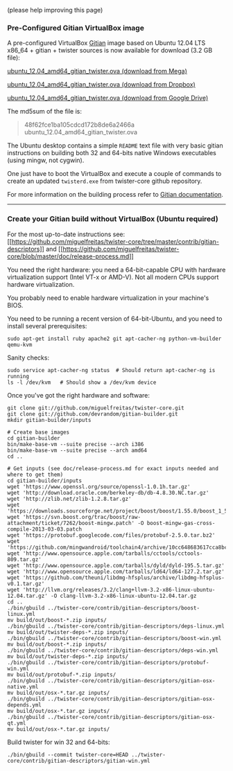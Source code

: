 (please help improving this page)
### Pre-Configured Gitian VirtualBox image

A pre-configured VirtualBox <a href="https://gitian.org/" title="Gitian">Gitian</a> image based on Ubuntu 12.04 LTS x86_64 + gitian + twister sources is now available for download (3.2 GB file):

<a href="https://mega.co.nz/#!TMFWRLhI!WVuDMn58mZgD6EdkqWeKYmB2LfkFAWgnhayKv-VSIjw" title="ubuntu_12.04_amd64_gitian_twister.ova">ubuntu_12.04_amd64_gitian_twister.ova (download from Mega)</a>

<a href="https://www.dropbox.com/s/kqxfyyvts9yzvva/ubuntu_12.04_amd64_gitian_twister.ova" title="ubuntu_12.04_amd64_gitian_twister.ova">ubuntu_12.04_amd64_gitian_twister.ova (download from Dropbox)</a>

<a href="https://drive.google.com/file/d/0BziKIN0Q3QEmRlRZZVNpODJIaWs/edit?usp=sharing" title="ubuntu_12.04_amd64_gitian_twister.ova">ubuntu_12.04_amd64_gitian_twister.ova (download from Google Drive)</a>

The md5sum of the file is:

<blockquote>
48f62fce1ba105cdcd172b8de6a2466a  ubuntu_12.04_amd64_gitian_twister.ova
</blockquote>

The Ubuntu desktop contains a simple <code>README</code> text file with very basic gitian instructions on building both 32 and 64-bits native Windows executables (using mingw, not cygwin).

One just have to boot the VirtualBox and execute a couple of commands to create an updated <code>twisterd.exe</code> from twister-core github repository.

For more information on the building process refer to <a href="https://github.com/devrandom/gitian-builder" title="Gitian documentation">Gitian documentation</a>.

***

### Create your Gitian build without VirtualBox (Ubuntu required)

For the most up-to-date instructions see:
[[https://github.com/miguelfreitas/twister-core/tree/master/contrib/gitian-descriptors]]
and
[[https://github.com/miguelfreitas/twister-core/blob/master/doc/release-process.md]]

You need the right hardware: you need a 64-bit-capable CPU with hardware virtualization support (Intel VT-x or AMD-V). Not all modern CPUs support hardware virtualization.

You probably need to enable hardware virtualization in your machine's BIOS.

You need to be running a recent version of 64-bit-Ubuntu, and you need to install several prerequisites:

	sudo apt-get install ruby apache2 git apt-cacher-ng python-vm-builder qemu-kvm

Sanity checks:

	sudo service apt-cacher-ng status  # Should return apt-cacher-ng is running
	ls -l /dev/kvm   # Should show a /dev/kvm device


Once you've got the right hardware and software:

    git clone git://github.com/miguelfreitas/twister-core.git
    git clone git://github.com/devrandom/gitian-builder.git
    mkdir gitian-builder/inputs

    # Create base images
    cd gitian-builder
    bin/make-base-vm --suite precise --arch i386
    bin/make-base-vm --suite precise --arch amd64
    cd ..

    # Get inputs (see doc/release-process.md for exact inputs needed and where to get them)
    cd gitian-builder/inputs
	wget 'https://www.openssl.org/source/openssl-1.0.1h.tar.gz'
	wget 'http://download.oracle.com/berkeley-db/db-4.8.30.NC.tar.gz'
	wget 'http://zlib.net/zlib-1.2.8.tar.gz'
	wget 'https://downloads.sourceforge.net/project/boost/boost/1.55.0/boost_1_55_0.tar.bz2'
	wget 'https://svn.boost.org/trac/boost/raw-attachment/ticket/7262/boost-mingw.patch' -O boost-mingw-gas-cross-compile-2013-03-03.patch
	wget 'https://protobuf.googlecode.com/files/protobuf-2.5.0.tar.bz2'
	wget 'https://github.com/mingwandroid/toolchain4/archive/10cc648683617cca8bcbeae507888099b41b530c.tar.gz'
	wget 'http://www.opensource.apple.com/tarballs/cctools/cctools-809.tar.gz'
	wget 'http://www.opensource.apple.com/tarballs/dyld/dyld-195.5.tar.gz'
	wget 'http://www.opensource.apple.com/tarballs/ld64/ld64-127.2.tar.gz'
	wget 'https://github.com/theuni/libdmg-hfsplus/archive/libdmg-hfsplus-v0.1.tar.gz'
	wget 'http://llvm.org/releases/3.2/clang+llvm-3.2-x86-linux-ubuntu-12.04.tar.gz' -O clang-llvm-3.2-x86-linux-ubuntu-12.04.tar.gz
	cd ..
	./bin/gbuild ../twister-core/contrib/gitian-descriptors/boost-linux.yml
	mv build/out/boost-*.zip inputs/
	./bin/gbuild ../twister-core/contrib/gitian-descriptors/deps-linux.yml
	mv build/out/twister-deps-*.zip inputs/
	./bin/gbuild ../twister-core/contrib/gitian-descriptors/boost-win.yml
	mv build/out/boost-*.zip inputs/
	./bin/gbuild ../twister-core/contrib/gitian-descriptors/deps-win.yml
	mv build/out/twister-deps-*.zip inputs/
	./bin/gbuild ../twister-core/contrib/gitian-descriptors/protobuf-win.yml
	mv build/out/protobuf-*.zip inputs/
	./bin/gbuild ../twister-core/contrib/gitian-descriptors/gitian-osx-native.yml
	mv build/out/osx-*.tar.gz inputs/
	./bin/gbuild ../twister-core/contrib/gitian-descriptors/gitian-osx-depends.yml
	mv build/out/osx-*.tar.gz inputs/
	./bin/gbuild ../twister-core/contrib/gitian-descriptors/gitian-osx-qt.yml
	mv build/out/osx-*.tar.gz inputs/

Build twister for win 32 and 64-bits:

	./bin/gbuild --commit twister-core=HEAD ../twister-core/contrib/gitian-descriptors/gitian-win.yml
